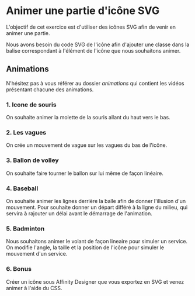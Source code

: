 # Animer une partie d'icône SVG

L'objectif de cet exercice est d'utiliser des icônes SVG afin de venir en animer une partie.

Nous avons besoin du code SVG de l'icône afin d'ajouter une classe dans la balise correspondant à l'élément de l'icône que nous souhaitons animer.

## Animations

N'hésitez pas à vous référer au dossier _animations_ qui contient les vidéos présentant chacune des animations.

### 1. Icone de souris

On souhaite animer la molette de la souris allant du haut vers le bas.

### 2. Les vagues

On crée un mouvement de vague sur les vagues du bas de l'icône.

### 3. Ballon de volley

On souhaite faire tourner le ballon sur lui même de façon linéaire.

### 4. Baseball

On souhaite animer les lignes derrière la balle afin de donner l'illusion d'un mouvement.
Pour souhaite donner un départ différé à la ligne du milieu, qui servira à rajouter un délai avant le démarrage de l'animation.

### 5. Badminton

Nous souhaitons animer le volant de façon lineaire pour simuler un service.
On modifie l'angle, la taille et la position de l'icône pour simuler le mouvement d'un service.

### 6. Bonus

Créer un icône sous Affinity Designer que vous exportez en SVG et venez animer à l'aide du CSS.
